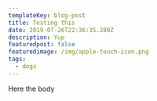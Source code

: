```yaml
---
templateKey: blog-post
title: Testing this
date: 2019-07-26T22:36:35.280Z
description: Yup
featuredpost: false
featuredimage: /img/apple-touch-icon.png
tags:
  - dogs
---
```

Here the body
